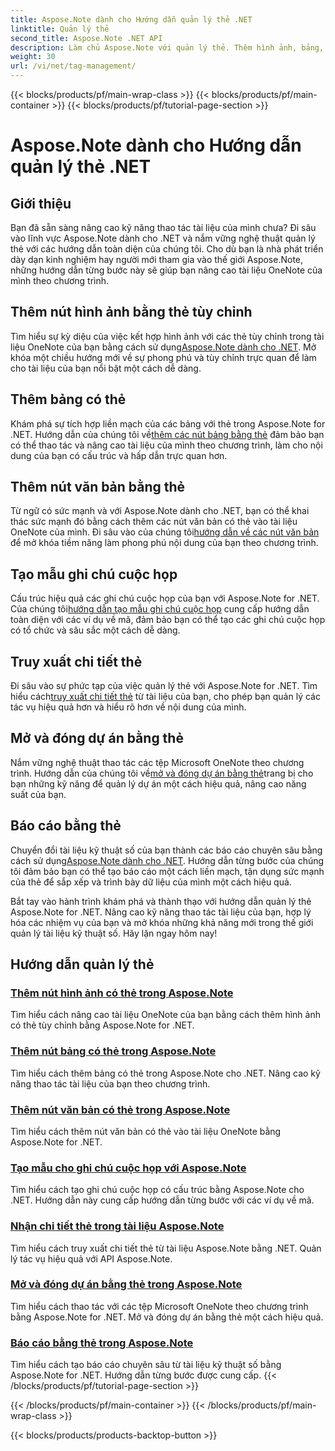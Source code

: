 ```yaml
---
title: Aspose.Note dành cho Hướng dẫn quản lý thẻ .NET
linktitle: Quản lý thẻ
second_title: Aspose.Note .NET API
description: Làm chủ Aspose.Note với quản lý thẻ. Thêm hình ảnh, bảng, nút văn bản và tạo ghi chú cuộc họp. Truy xuất chi tiết thẻ và nâng cao thao tác tài liệu.
weight: 30
url: /vi/net/tag-management/
---
```


{{< blocks/products/pf/main-wrap-class >}}
{{< blocks/products/pf/main-container >}}
{{< blocks/products/pf/tutorial-page-section >}}

# Aspose.Note dành cho Hướng dẫn quản lý thẻ .NET


## Giới thiệu

Bạn đã sẵn sàng nâng cao kỹ năng thao tác tài liệu của mình chưa? Đi sâu vào lĩnh vực Aspose.Note dành cho .NET và nắm vững nghệ thuật quản lý thẻ với các hướng dẫn toàn diện của chúng tôi. Cho dù bạn là nhà phát triển dày dạn kinh nghiệm hay người mới tham gia vào thế giới Aspose.Note, những hướng dẫn từng bước này sẽ giúp bạn nâng cao tài liệu OneNote của mình theo chương trình.

## Thêm nút hình ảnh bằng thẻ tùy chỉnh
 Tìm hiểu sự kỳ diệu của việc kết hợp hình ảnh với các thẻ tùy chỉnh trong tài liệu OneNote của bạn bằng cách sử dụng[Aspose.Note dành cho .NET](./add-image-node-tag/). Mở khóa một chiều hướng mới về sự phong phú và tùy chỉnh trực quan để làm cho tài liệu của bạn nổi bật một cách dễ dàng.

## Thêm bảng có thẻ
 Khám phá sự tích hợp liền mạch của các bảng với thẻ trong Aspose.Note for .NET. Hướng dẫn của chúng tôi về[thêm các nút bảng bằng thẻ](./add-table-node-tag/) đảm bảo bạn có thể thao tác và nâng cao tài liệu của mình theo chương trình, làm cho nội dung của bạn có cấu trúc và hấp dẫn trực quan hơn.

## Thêm nút văn bản bằng thẻ
Từ ngữ có sức mạnh và với Aspose.Note dành cho .NET, bạn có thể khai thác sức mạnh đó bằng cách thêm các nút văn bản có thẻ vào tài liệu OneNote của mình. Đi sâu vào của chúng tôi[hướng dẫn về các nút văn bản](./add-text-node-tag/) để mở khóa tiềm năng làm phong phú nội dung của bạn theo chương trình.

## Tạo mẫu ghi chú cuộc họp
 Cấu trúc hiệu quả các ghi chú cuộc họp của bạn với Aspose.Note for .NET. Của chúng tôi[hướng dẫn tạo mẫu ghi chú cuộc họp](./generate-template-meeting-notes/) cung cấp hướng dẫn toàn diện với các ví dụ về mã, đảm bảo bạn có thể tạo các ghi chú cuộc họp có tổ chức và sâu sắc một cách dễ dàng.

## Truy xuất chi tiết thẻ
 Đi sâu vào sự phức tạp của việc quản lý thẻ với Aspose.Note for .NET. Tìm hiểu cách[truy xuất chi tiết thẻ](./get-tag-details/) từ tài liệu của bạn, cho phép bạn quản lý các tác vụ hiệu quả hơn và hiểu rõ hơn về nội dung của mình.

## Mở và đóng dự án bằng thẻ
 Nắm vững nghệ thuật thao tác các tệp Microsoft OneNote theo chương trình. Hướng dẫn của chúng tôi về[mở và đóng dự án bằng thẻ](./open-close-projects-tags/)trang bị cho bạn những kỹ năng để quản lý dự án một cách hiệu quả, nâng cao năng suất của bạn.

## Báo cáo bằng thẻ
 Chuyển đổi tài liệu kỹ thuật số của bạn thành các báo cáo chuyên sâu bằng cách sử dụng[Aspose.Note dành cho .NET](./reporting-tags/). Hướng dẫn từng bước của chúng tôi đảm bảo bạn có thể tạo báo cáo một cách liền mạch, tận dụng sức mạnh của thẻ để sắp xếp và trình bày dữ liệu của mình một cách hiệu quả.

Bắt tay vào hành trình khám phá và thành thạo với hướng dẫn quản lý thẻ Aspose.Note for .NET. Nâng cao kỹ năng thao tác tài liệu của bạn, hợp lý hóa các nhiệm vụ của bạn và mở khóa những khả năng mới trong thế giới quản lý tài liệu kỹ thuật số. Hãy lặn ngay hôm nay!
## Hướng dẫn quản lý thẻ
### [Thêm nút hình ảnh có thẻ trong Aspose.Note](./add-image-node-tag/)
Tìm hiểu cách nâng cao tài liệu OneNote của bạn bằng cách thêm hình ảnh có thẻ tùy chỉnh bằng Aspose.Note for .NET.
### [Thêm nút bảng có thẻ trong Aspose.Note](./add-table-node-tag/)
Tìm hiểu cách thêm bảng có thẻ trong Aspose.Note cho .NET. Nâng cao kỹ năng thao tác tài liệu của bạn theo chương trình.
### [Thêm nút văn bản có thẻ trong Aspose.Note](./add-text-node-tag/)
Tìm hiểu cách thêm nút văn bản có thẻ vào tài liệu OneNote bằng Aspose.Note for .NET.
### [Tạo mẫu cho ghi chú cuộc họp với Aspose.Note](./generate-template-meeting-notes/)
Tìm hiểu cách tạo ghi chú cuộc họp có cấu trúc bằng Aspose.Note cho .NET. Hướng dẫn này cung cấp hướng dẫn từng bước với các ví dụ về mã.
### [Nhận chi tiết thẻ trong tài liệu Aspose.Note](./get-tag-details/)
Tìm hiểu cách truy xuất chi tiết thẻ từ tài liệu Aspose.Note bằng .NET. Quản lý tác vụ hiệu quả với API Aspose.Note.
### [Mở và đóng dự án bằng thẻ trong Aspose.Note](./open-close-projects-tags/)
Tìm hiểu cách thao tác với các tệp Microsoft OneNote theo chương trình bằng Aspose.Note for .NET. Mở và đóng dự án bằng thẻ một cách hiệu quả.
### [Báo cáo bằng thẻ trong Aspose.Note](./reporting-tags/)
Tìm hiểu cách tạo báo cáo chuyên sâu từ tài liệu kỹ thuật số bằng Aspose.Note for .NET. Hướng dẫn từng bước được cung cấp.
{{< /blocks/products/pf/tutorial-page-section >}}

{{< /blocks/products/pf/main-container >}}
{{< /blocks/products/pf/main-wrap-class >}}

{{< blocks/products/products-backtop-button >}}
